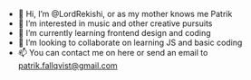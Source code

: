 - 👋 Hi, I’m @LordRekishi, or as my mother knows me Patrik
- 👀 I’m interested in music and other creative pursuits
- 🌱 I’m currently learning frontend design and coding
- 💞️ I’m looking to collaborate on learning JS and basic coding
- 📫 You can contact me on here or send an email to patrik.fallqvist@gmail.com

<!---
LordRekishi/LordRekishi is a ✨ special ✨ repository because its `README.md` (this file) appears on your GitHub profile.
You can click the Preview link to take a look at your changes.
--->
